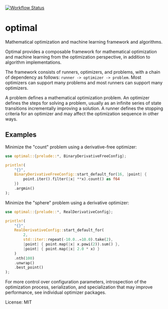 [![Workflow Status](https://github.com/justinlovinger/optimal-rs/workflows/build/badge.svg)](https://github.com/justinlovinger/optimal-rs/actions?query=workflow%3A%22build%22)

# optimal

Mathematical optimization and machine learning framework
and algorithms.

Optimal provides a composable framework
for mathematical optimization
and machine learning
from the optimization perspective,
in addition to algorithm implementations.

The framework consists of runners,
optimizers,
and problems,
with a chain of dependency as follows:
`runner -> optimizer -> problem`.
Most optimizers can support many problems
and most runners can support many optimizers.

A problem defines a mathematical optimization problem.
An optimizer defines the steps for solving a problem,
usually as an infinite series of state transitions
incrementally improving a solution.
A runner defines the stopping criteria for an optimizer
and may affect the optimization sequence
in other ways.

## Examples

Minimize the "count" problem
using a derivative-free optimizer:

```rust
use optimal::{prelude::*, BinaryDerivativeFreeConfig};

println!(
    "{}",
    BinaryDerivativeFreeConfig::start_default_for(16, |point| {
        point.iter().filter(|x| **x).count() as f64
    })
    .argmin()
);
```

Minimize the "sphere" problem
using a derivative optimizer:

```rust
use optimal::{prelude::*, RealDerivativeConfig};

println!(
    "{}",
    RealDerivativeConfig::start_default_for(
        2,
        std::iter::repeat(-10.0..=10.0).take(2),
        |point| { point.map(|x| x.powi(2)).sum() },
        |point| { point.map(|x| 2.0 * x) }
    )
    .nth(100)
    .unwrap()
    .best_point()
);
```

For more control over configuration parameters,
introspection of the optimization process,
serialization,
and specialization that may improve performance,
see individual optimizer packages.

License: MIT
